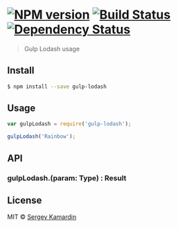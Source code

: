 #  [![NPM version][npm-image]][npm-url] [![Build Status][travis-image]][travis-url] [![Dependency Status][daviddm-image]][daviddm-url]

> Gulp Lodash usage


## Install

```sh
$ npm install --save gulp-lodash
```


## Usage

```js
var gulpLodash = require('gulp-lodash');

gulpLodash('Rainbow');
```


## API

### gulpLodash.<method>(param: Type) : Result


## License

MIT © [Sergey Kamardin](https://github.com/gobwas)


[npm-image]: https://badge.fury.io/js/gulp-lodash.svg
[npm-url]: https://npmjs.org/package/gulp-lodash
[travis-image]: https://travis-ci.org/gobwas/gulp-lodash.svg?branch=master
[travis-url]: https://travis-ci.org/gobwas/gulp-lodash
[daviddm-image]: https://david-dm.org/gobwas/gulp-lodash.svg?theme=shields.io
[daviddm-url]: https://david-dm.org/gobwas/gulp-lodash